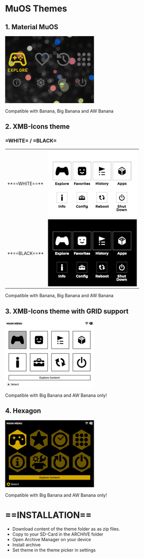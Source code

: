 # MuOS Themes

## 1. Material MuOS

![Material MuOS Screenshot](https://github.com/YoMama78/MuOS-Themes/blob/main/Material%20MuOS/preview.png?raw=true)

Compatible with Banana, Big Banana and AW Banana

## 2. XMB-Icons theme

### =WHITE= / =BLACK=
<table>
<tr><td>**==WHITE==**</td><td>
<img src="https://github.com/YoMama78/MuOS-Themes/blob/main/XMB-Icons_white/preview.png?raw=true"></td></tr>
<tr><td>**==BLACK==**</td><td>
<img src="https://github.com/YoMama78/MuOS-Themes/blob/main/XMB-Icons_black/preview.png?raw=true">
</td></tr>
</table>

Compatible with Banana, Big Banana and AW Banana

## 3. XMB-Icons theme with GRID support

![XMB-Like Icons theme screenshot](https://github.com/YoMama78/MuOS-Themes/blob/main/XMB-Icons_white%20GRID/preview.png?raw=true)

Compatible with Big Banana and AW Banana only!

## 4. Hexagon

![Hexagon](https://github.com/YoMama78/MuOS-Themes/blob/main/Hexagon/preview.png?raw=true)

Compatible with Big Banana and AW Banana only!

# **==INSTALLATION==**

* Download content of the theme folder as as zip files.<br>
* Copy to your SD-Card in the ARCHIVE folder<br>
* Open Archive Manager on your device<br>
* Install archive<br>
* Set theme in the theme picker in settings<br>
